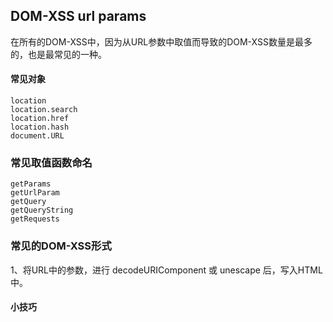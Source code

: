 ## DOM-XSS url params

在所有的DOM-XSS中，因为从URL参数中取值而导致的DOM-XSS数量是最多的，也是最常见的一种。

#### 常见对象
```
location
location.search
location.href
location.hash
document.URL
```

### 常见取值函数命名
```
getParams
getUrlParam
getQuery
getQueryString
getRequests
```

### 常见的DOM-XSS形式
1、将URL中的参数，进行 decodeURIComponent 或 unescape 后，写入HTML中。


#### 小技巧

